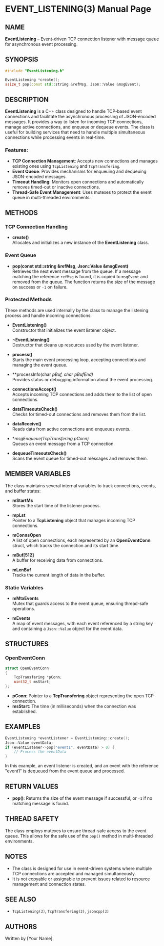 
# EVENT_LISTENING(3) Manual Page

## NAME
**EventListening** – Event-driven TCP connection listener with message queue for asynchronous event processing.

## SYNOPSIS
```cpp
#include "EventListening.h"

EventListening *create();
ssize_t pop(const std::string &refMsg, Json::Value &msgEvent);
```

## DESCRIPTION
**EventListening** is a C++ class designed to handle TCP-based event connections and facilitate the asynchronous processing of JSON-encoded messages. It provides a way to listen for incoming TCP connections, manage active connections, and enqueue or dequeue events. The class is useful for building services that need to handle multiple simultaneous connections while processing events in real-time.

### Features:
- **TCP Connection Management**: Accepts new connections and manages existing ones using `TcpListening` and `TcpTransfering`.
- **Event Queue**: Provides mechanisms for enqueuing and dequeuing JSON-encoded messages.
- **Timeout Handling**: Monitors open connections and automatically removes timed-out or inactive connections.
- **Thread-Safe Event Management**: Uses mutexes to protect the event queue in multi-threaded environments.

## METHODS

### TCP Connection Handling
- **create()**  
  Allocates and initializes a new instance of the **EventListening** class.

### Event Queue
- **pop(const std::string &refMsg, Json::Value &msgEvent)**  
  Retrieves the next event message from the queue. If a message matching the reference `refMsg` is found, it is copied to `msgEvent` and removed from the queue. The function returns the size of the message on success or `-1` on failure.

### Protected Methods
These methods are used internally by the class to manage the listening process and handle incoming connections:

- **EventListening()**  
  Constructor that initializes the event listener object.

- **~EventListening()**  
  Destructor that cleans up resources used by the event listener.

- **process()**  
  Starts the main event processing loop, accepting connections and managing the event queue.

- **processInfo(char *pBuf, char *pBufEnd)**  
  Provides status or debugging information about the event processing.

- **connectionsAccept()**  
  Accepts incoming TCP connections and adds them to the list of open connections.

- **dataTimeoutsCheck()**  
  Checks for timed-out connections and removes them from the list.

- **dataReceive()**  
  Reads data from active connections and enqueues events.

- **msgEnqueue(TcpTransfering *pConn)**  
  Queues an event message from a TCP connection.

- **dequeueTimeoutsCheck()**  
  Scans the event queue for timed-out messages and removes them.

## MEMBER VARIABLES
The class maintains several internal variables to track connections, events, and buffer states:

- **mStartMs**  
  Stores the start time of the listener process.

- **mpLst**  
  Pointer to a **TcpListening** object that manages incoming TCP connections.

- **mConnsOpen**  
  A list of open connections, each represented by an **OpenEventConn** struct, which tracks the connection and its start time.

- **mBuf[512]**  
  A buffer for receiving data from connections.

- **mLenBuf**  
  Tracks the current length of data in the buffer.

### Static Variables
- **mMtxEvents**  
  Mutex that guards access to the event queue, ensuring thread-safe operations.

- **mEvents**  
  A map of event messages, with each event referenced by a string key and containing a `Json::Value` object for the event data.

## STRUCTURES

### OpenEventConn
```cpp
struct OpenEventConn
{
    TcpTransfering *pConn;
    uint32_t msStart;
};
```
- **pConn**: Pointer to a **TcpTransfering** object representing the open TCP connection.
- **msStart**: The time (in milliseconds) when the connection was established.

## EXAMPLES
```cpp
EventListening *eventListener = EventListening::create();
Json::Value eventData;
if (eventListener->pop("event1", eventData) > 0) {
    // Process the eventData
}
```
In this example, an event listener is created, and an event with the reference "event1" is dequeued from the event queue and processed.

## RETURN VALUES
- **pop()**: Returns the size of the event message if successful, or `-1` if no matching message is found.

## THREAD SAFETY
The class employs mutexes to ensure thread-safe access to the event queue. This allows for the safe use of the `pop()` method in multi-threaded environments.

## NOTES
- The class is designed for use in event-driven systems where multiple TCP connections are accepted and managed simultaneously.
- It is not copyable or assignable to prevent issues related to resource management and connection states.

## SEE ALSO
- `TcpListening(3)`, `TcpTransfering(3)`, `jsoncpp(3)`

## AUTHORS
Written by [Your Name].

